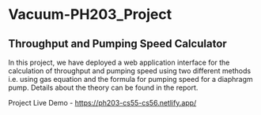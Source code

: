 # Vacuum-PH203_Project

## Throughput and Pumping Speed Calculator

In this project, we have deployed a web application interface for the calculation of throughput and pumping speed using two different methods i.e. using gas equation and the formula for pumping speed for a diaphragm pump. Details about the theory can be found in the report.

Project Live Demo - https://ph203-cs55-cs56.netlify.app/
